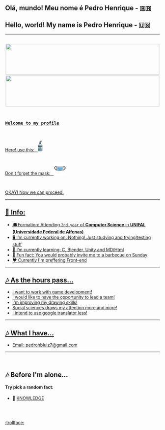 ## Olá, mundo! Meu nome é Pedro Henrique - :brazil:
## Hello, world! My name is Pedro Henrique - :us:
---
</br>

<div align="center">
   <a href="https://github.com/Drinpy">
  <img height="100px" width="500px" src="https://github-readme-stats.vercel.app/api?username=Drinpy&show_icons=true&theme=gotham&include_all_commits=true&count_private=true"/>
  <img   height="100px" width="500px" src="https://github-readme-stats.vercel.app/api/top-langs/?username=Drinpy&layout=compact&langs_count=7&theme=gotham"/>
</div>

 </br>

### `Welcome to my profile`

</br>

<p align="left">
  Here! use this:&ensp;
    <img src="/IMG/aqua_gel-removebg-preview.png" width="16" title="Hmmmm fresh innit!?"> <br>
   
</br>
  
  Don't forget the mask:&ensp;
  <img src="/IMG/maskpixel-removebg-preview.png" width="40" title="Soon you'll get used to it">

</br>

OKAY! Now we can proceed.

---
## :bookmark_tabs: Info:


- :mortar_board:Formation: Attending `2nd year` of **Computer Science** in **UNIFAL (Universidade Federal de Alfenas)**
- 🖥️ I’m currently working on: Nothing! Just studying and trying/testing stuff
- 🌱 I’m currently learning: C, Blender, Unity and MD/Html
- :clown_face: Fun fact: You would probably invite me to a barbecue on Sunday
- ♥️ Currently I'm preffering Front-end


---
## 🎶 As the hours pass...

- I want to work with game development! 
- I would like to have the opportunity to lead a team!
- I'm improving my drawing skills!
- Social sciences draws my attention more and more!
- I intend to use google translator less!

---
## 🎶 What I have...

- Email: pedrohbluiz7@gmail.com

---
</br>

## 🎶 Before I'm alone...

#### Try pick a random fact:
- 👾 <a href="http://randomfactgenerator.net/"> KNOWLEDGE </a>

</br></br>
<!-- joke by Dudushy -->
<a href="https://youtu.be/sCNrK-n68CM" >:trollface:</a>
